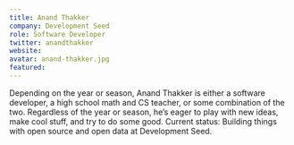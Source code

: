 ```yaml
---
title: Anand Thakker
company: Development Seed
role: Software Developer
twitter: anandthakker
website: 
avatar: anand-thakker.jpg
featured:
---
```

Depending on the year or season, Anand Thakker is either a software developer, a high school math and CS teacher, or some combination of the two. Regardless of the year or season, he’s eager to play with new ideas, make cool stuff, and try to do some good. Current status: Building things with open source and open data at Development Seed.